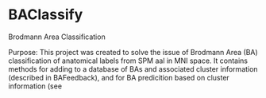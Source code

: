 BAClassify
==========

Brodmann Area Classification

Purpose:
This project was created to solve the issue of Brodmann Area (BA) classification of anatomical labels from SPM aal in MNI space.  It contains methods for adding to a database of BAs and associated cluster information (described in BAFeedback), and for BA predicition based on cluster information (see 
